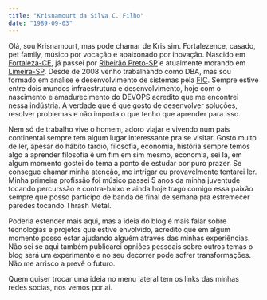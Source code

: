 ```yaml
---
title: "Krisnamourt da Silva C. Filho"
date: "1989-09-03"
---
```


Olá, sou Krisnamourt, mas pode chamar de Kris sim. Fortalezence, casado, pet family, músico por vocação e apaixonado por inovação. Nascido em [Fortaleza-CE](https://pt.wikipedia.org/wiki/Fortaleza), já passei por [Ribeirão Preto-SP](https://pt.wikipedia.org/wiki/Ribeir%C3%A3o_Preto) e atualmente morando em [Limeira-SP](https://pt.wikipedia.org/wiki/Limeira). Desde de 2008 venho trabalhando como DBA, mas sou formado em analise e desenvolvimento de sistemas pela [FIC](https://portal.estacio.br/unidades/centro-universitário-estácio-do-ceará/). Sempre estive entre dois mundos infraestrutura e desenvolvimento, hoje com o nascimento e amadurecimento do DEVOPS acredito que me encontrei nessa indústria. A verdade que é que gosto de desenvolver soluções, resolver problemas e não importa o que tenho que aprender para isso.

Nem só de trabalho vive o homem, adoro viajar e vivendo num país continental sempre tem algum lugar interessante pra se visitar. Gosto muito de ler, apesar do hábito tardio, filosofia, economia, história sempre temos algo a aprender filosofia é um fim em sim mesmo, economia, sei lá, em algum momento gostei do tema a ponto de estudar por puro prazer. Se consegue chamar minha atenção, me intrigar eu provavelmente tentarei ler. Minha primeira profissão foi músico passei 5 anos da minha juventude tocando percurssão e contra-baixo e ainda hoje trago comigo essa paixão sempre que posso participo de banda de final de semana pra estremecer paredes tocando Thrash Metal.

Poderia estender mais aqui, mas a ideia do blog é mais falar sobre tecnologias e projetos que estive envolvido, acredito que em algum momento posso estar ajudando alguém através das minhas experiências. Não sei se aqui também publicarei opniões pessoais sobre outros temas o blog será um experimento e no seu decorrer pode sofrer transformações. Não me arrisco a prevê o futuro.

Quem quiser trocar uma ideia no menu lateral tem os links das minhas redes socias, nos vemos por ai.



